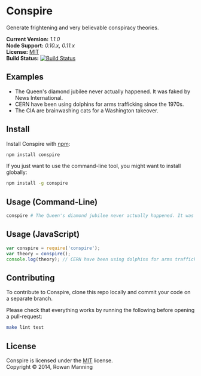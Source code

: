 
Conspire
========

Generate frightening and very believable conspiracy theories.

**Current Version:** *1.1.0*  
**Node Support:** *0.10.x, 0.11.x*  
**License:** [MIT][mit]  
**Build Status:** [![Build Status][travis-img]][travis]


Examples
--------

- The Queen's diamond jubilee never actually happened. It was faked by News International.
- CERN have been using dolphins for arms trafficking since the 1970s.
- The CIA are brainwashing cats for a Washington takeover.


Install
-------

Install Conspire with [npm][npm]:

```sh
npm install conspire
```

If you just want to use the command-line tool, you might want to install globally:

```sh
npm install -g conspire
```


Usage (Command-Line)
--------------------

```sh
conspire # The Queen's diamond jubilee never actually happened. It was faked by News International.
```


Usage (JavaScript)
------------------

```js
var conspire = require('conspire');
var theory = conspire();
console.log(theory); // CERN have been using dolphins for arms trafficking since the 1970s.
```


Contributing
------------

To contribute to Conspire, clone this repo locally and commit your code on a separate branch.

Please check that everything works by running the following before opening a pull-request:

```sh
make lint test
```


License
-------

Conspire is licensed under the [MIT][mit] license.  
Copyright &copy; 2014, Rowan Manning



[mit]: http://opensource.org/licenses/mit-license.php
[npm]: https://npmjs.org/
[travis]: https://travis-ci.org/rowanmanning/conspire
[travis-img]: https://travis-ci.org/rowanmanning/conspire.svg?branch=master
